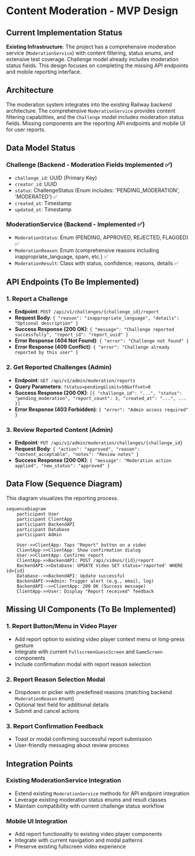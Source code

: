 # Content Moderation - MVP Design

## Current Implementation Status
**Existing Infrastructure**: The project has a comprehensive moderation service (`ModerationService`) with content filtering, status enums, and extensive test coverage. Challenge model already includes moderation status fields. This design focuses on completing the missing API endpoints and mobile reporting interface.

## Architecture

The moderation system integrates into the existing Railway backend architecture. The comprehensive `ModerationService` provides content filtering capabilities, and the `Challenge` model includes moderation status fields. Missing components are the reporting API endpoints and mobile UI for user reports.

## Data Model Status

### Challenge (Backend - Moderation Fields Implemented ✅)

* `challenge_id`: UUID (Primary Key)
* `creator_id`: UUID
* `status`: ChallengeStatus (Enum includes: 'PENDING_MODERATION', 'MODERATED') ✅
* `created_at`: Timestamp
* `updated_at`: Timestamp

### ModerationService (Backend - Implemented ✅)

* `ModerationStatus`: Enum (PENDING, APPROVED, REJECTED, FLAGGED) ✅
* `ModerationReason`: Enum (comprehensive reasons including inappropriate_language, spam, etc.) ✅  
* `ModerationResult`: Class with status, confidence, reasons, details ✅

## API Endpoints (To Be Implemented)

### 1. Report a Challenge

* **Endpoint**: `POST /api/v1/challenges/{challenge_id}/report`
* **Request Body**: `{ "reason": "inappropriate_language", "details": "Optional description" }`
* **Success Response (200 OK)**: `{ "message": "Challenge reported successfully", "report_id": "report_uuid" }`
* **Error Response (404 Not Found)**: `{ "error": "Challenge not found" }`
* **Error Response (409 Conflict)**: `{ "error": "Challenge already reported by this user" }`

### 2. Get Reported Challenges (Admin)

* **Endpoint**: `GET /api/v1/admin/moderation/reports`
* **Query Parameters**: `?status=pending&limit=50&offset=0`
* **Success Response (200 OK)**: `[{ "challenge_id": "...", "status": "pending_moderation", "report_count": 3, "created_at": "...", ... }]`
* **Error Response (403 Forbidden)**: `{ "error": "Admin access required" }`

### 3. Review Reported Content (Admin)

* **Endpoint**: `PUT /api/v1/admin/moderation/challenges/{challenge_id}`
* **Request Body**: `{ "action": "approved", "reason": "content_acceptable", "notes": "Review notes" }`
* **Success Response (200 OK)**: `{ "message": "Moderation action applied", "new_status": "approved" }`

## Data Flow (Sequence Diagram)

This diagram visualizes the reporting process.

```mermaid
sequenceDiagram
    participant User
    participant ClientApp
    participant BackendAPI
    participant Database
    participant Admin

    User->>ClientApp: Taps "Report" button on a video
    ClientApp->>ClientApp: Show confirmation dialog
    User->>ClientApp: Confirms report
    ClientApp->>BackendAPI: POST /api/videos/{id}/report
    BackendAPI->>Database: UPDATE Video SET status='reported' WHERE id={id}
    Database-->>BackendAPI: Update successful
    BackendAPI->>Admin: Trigger alert (e.g., email, log)
    BackendAPI-->>ClientApp: 200 OK (Success message)
    ClientApp->>User: Display "Report received" feedback
```

## Missing UI Components (To Be Implemented)

### 1. Report Button/Menu in Video Player
- Add report option to existing video player context menu or long-press gesture
- Integrate with current `FullscreenGuessScreen` and `GameScreen` components
- Include confirmation modal with report reason selection

### 2. Report Reason Selection Modal
- Dropdown or picker with predefined reasons (matching backend `ModerationReason` enum)
- Optional text field for additional details
- Submit and cancel actions

### 3. Report Confirmation Feedback
- Toast or modal confirming successful report submission
- User-friendly messaging about review process

## Integration Points

### Existing ModerationService Integration
- Extend existing `ModerationService` methods for API endpoint integration
- Leverage existing moderation status enums and result classes
- Maintain compatibility with current challenge status workflow

### Mobile UI Integration  
- Add report functionality to existing video player components
- Integrate with current navigation and modal patterns
- Preserve existing fullscreen video experience
